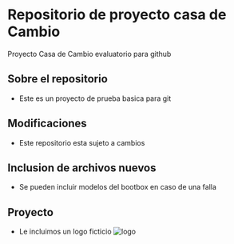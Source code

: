 # Repositorio de proyecto casa de Cambio 
Proyecto Casa de Cambio evaluatorio para github

## Sobre el repositorio
* Este es un proyecto de prueba basica para git



## Modificaciones
* Este repositorio esta sujeto a cambios


## Inclusion de archivos nuevos
* Se pueden incluir modelos del bootbox en caso de una falla

## Proyecto 
* Le incluimos un logo ficticio 
![logo](https://encrypted-tbn0.gstatic.com/images?q=tbn:ANd9GcSpHJOuvbwRPaxJWZ4BvH_eXVx7fi8QF71qMqgfo0c9TUruHMA4xw)
